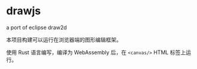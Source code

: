 # drawjs

a port of eclipse draw2d

本项目构建可以运行在浏览器端的图形编辑框架。

使用 Rust 语言编写，编译为 WebAssembly 后，在 `<canvas/>` HTML 标签上运行。

